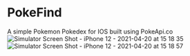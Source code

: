 # PokeFind
A simple Pokemon Pokedex for IOS built using PokeApi.co
![Simulator Screen Shot - iPhone 12 - 2021-04-20 at 15 18 35](https://user-images.githubusercontent.com/34403438/115453016-267d5080-a1ed-11eb-9f6c-e45b17ec5c5c.png)
![Simulator Screen Shot - iPhone 12 - 2021-04-20 at 15 18 57](https://user-images.githubusercontent.com/34403438/115453020-28471400-a1ed-11eb-86d9-5a9ede29f69b.png)
